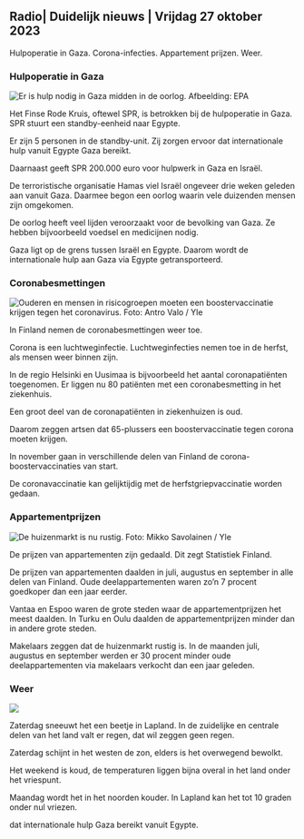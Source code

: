 ## Radio\| Duidelijk nieuws \| Vrijdag 27 oktober 2023

Hulpoperatie in Gaza. Corona-infecties. Appartement prijzen. Weer.

### Hulpoperatie in Gaza

![Er is hulp nodig in Gaza midden in de oorlog. Afbeelding: EPA](https://images.cdn.yle.fi/image/upload/c_crop,h_3780,w_6720,x_0,y_700/ar_1.7777777777777777,c_fill,g_faces,h_675,w_1200/dpr_1.0/q_auto:eco/f_auto/fl_lossy/v1698396491/39-1192101653b784c2d563)

Het Finse Rode Kruis, oftewel SPR, is betrokken bij de hulpoperatie in Gaza. SPR stuurt een standby-eenheid naar Egypte.

Er zijn 5 personen in de standby-unit. Zij zorgen ervoor dat internationale hulp vanuit Egypte Gaza bereikt.

Daarnaast geeft SPR 200.000 euro voor hulpwerk in Gaza en Israël.

De terroristische organisatie Hamas viel Israël ongeveer drie weken geleden aan vanuit Gaza. Daarmee begon een oorlog waarin vele duizenden mensen zijn omgekomen.

De oorlog heeft veel lijden veroorzaakt voor de bevolking van Gaza. Ze hebben bijvoorbeeld voedsel en medicijnen nodig.

Gaza ligt op de grens tussen Israël en Egypte. Daarom wordt de internationale hulp aan Gaza via Egypte getransporteerd.

### Coronabesmettingen

![Ouderen en mensen in risicogroepen moeten een boostervaccinatie krijgen tegen het coronavirus. Foto: Antro Valo / Yle](https://images.cdn.yle.fi/image/upload/c_crop,h_3510,w_6240,x_0,y_400/ar_1.7777777777777777,c_fill,g_faces,h_675,w_1200/dpr_1.0/q_auto:eco/f_auto/fl_lossy/v1670569792/39-933588623dccc01a881)

In Finland nemen de coronabesmettingen weer toe.

Corona is een luchtweginfectie. Luchtweginfecties nemen toe in de herfst, als mensen weer binnen zijn.

In de regio Helsinki en Uusimaa is bijvoorbeeld het aantal coronapatiënten toegenomen. Er liggen nu 80 patiënten met een coronabesmetting in het ziekenhuis.

Een groot deel van de coronapatiënten in ziekenhuizen is oud.

Daarom zeggen artsen dat 65-plussers een boostervaccinatie tegen corona moeten krijgen.

In november gaan in verschillende delen van Finland de corona-boostervaccinaties van start.

De coronavaccinatie kan gelijktijdig met de herfstgriepvaccinatie worden gedaan.

### Appartementprijzen

![De huizenmarkt is nu rustig. Foto: Mikko Savolainen / Yle](https://images.cdn.yle.fi/image/upload/c_crop,h_3348,w_5952,x_0,y_483/ar_1.7777777777777777,c_fill,g_faces,h_675,w_1200/dpr_1.0/q_auto:eco/f_auto/fl_lossy/v1694415905/39-117017864fea8c7baf74)

De prijzen van appartementen zijn gedaald. Dit zegt Statistiek Finland.

De prijzen van appartementen daalden in juli, augustus en september in alle delen van Finland. Oude deelappartementen waren zo’n 7 procent goedkoper dan een jaar eerder.

Vantaa en Espoo waren de grote steden waar de appartementprijzen het meest daalden. In Turku en Oulu daalden de appartementprijzen minder dan in andere grote steden.

Makelaars zeggen dat de huizenmarkt rustig is. In de maanden juli, augustus en september werden er 30 procent minder oude deelappartementen via makelaars verkocht dan een jaar geleden.

### Weer

![](https://images.cdn.yle.fi/image/upload/c_crop,h_1080,w_1919,x_0,y_0/ar_1.7777777777777777,c_fill,g_faces,h_675,w_1200/dpr_1.0/q_auto:eco/f_auto/fl_lossy/v1698421548/39-1192510653bdb0fbe9af)

Zaterdag sneeuwt het een beetje in Lapland. In de zuidelijke en centrale delen van het land valt er regen, dat wil zeggen geen regen.

Zaterdag schijnt in het westen de zon, elders is het overwegend bewolkt.

Het weekend is koud, de temperaturen liggen bijna overal in het land onder het vriespunt.

Maandag wordt het in het noorden kouder. In Lapland kan het tot 10 graden onder nul vriezen.

dat internationale hulp Gaza bereikt vanuit Egypte.